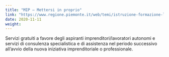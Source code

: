 ```yaml
---
title: "MIP – Mettersi in proprio"
link: "https://www.regione.piemonte.it/web/temi/istruzione-formazione-lavoro/lavoro/mip-mettersi-proprio"
date: 2020-11-11
weight: 
---
```


Servizi gratuiti a favore degli aspiranti imprenditori/lavoratori autonomi e servizi di consulenza specialistica e di assistenza nel periodo successivo all’avvio della nuova iniziativa imprenditoriale o professionale.
